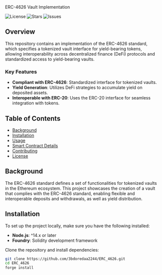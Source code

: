  ERC-4626 Vault Implementation

![License](https://img.shields.io/github/license/3bdoredaa2244/ERC_4626)
![Stars](https://img.shields.io/github/stars/3bdoredaa2244/ERC_4626)
![Issues](https://img.shields.io/github/issues/3bdoredaa2244/ERC_4626)

## Overview

This repository contains an implementation of the ERC-4626 standard, which specifies a tokenized vault interface for yield-bearing tokens, allowing interoperability across decentralized finance (DeFi) protocols and standardized access to yield-bearing vaults.

### Key Features
- **Compliant with ERC-4626**: Standardized interface for tokenized vaults.
- **Yield Generation**: Utilizes DeFi strategies to accumulate yield on deposited assets.
- **Interoperable with ERC-20**: Uses the ERC-20 interface for seamless integration with tokens.

## Table of Contents
- [Background](#background)
- [Installation](#installation)
- [Usage](#usage)
- [Smart Contract Details](#smart-contract-details)
- [Contributing](#contributing)
- [License](#license)

## Background

The ERC-4626 standard defines a set of functionalities for tokenized vaults in the Ethereum ecosystem. This project showcases the creation of a vault that complies with the ERC-4626 standard, enabling flexible and interoperable deposits and withdrawals, as well as yield distribution.

## Installation

To set up the project locally, make sure you have the following installed:
- **Node.js**: ^14.x or later
- **Foundry**: Solidity development framework

Clone the repository and install dependencies:
```bash
git clone https://github.com/3bdoredaa2244/ERC_4626.git
cd ERC_4626
forge install
